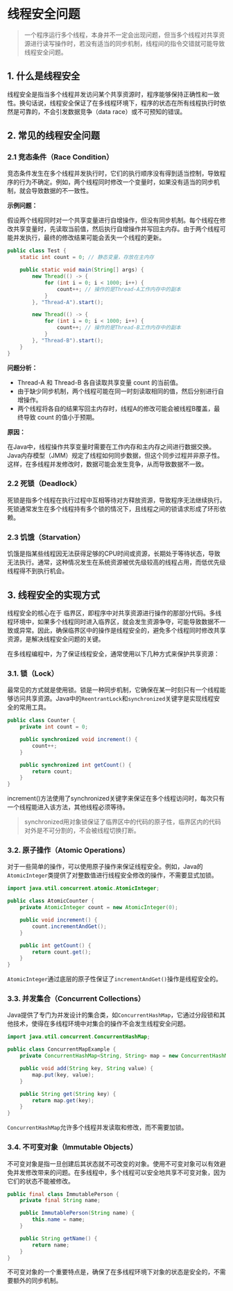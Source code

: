 # 线程安全问题

> 一个程序运行多个线程，本身并不一定会出现问题，但当多个线程对共享资源进行读写操作时，若没有适当的同步机制，线程间的指令交错就可能导致线程安全问题。

## 1. 什么是线程安全

线程安全是指当多个线程并发访问某个共享资源时，程序能够保持正确性和一致性。换句话说，线程安全保证了在多线程环境下，程序的状态在所有线程执行时依然是可靠的，不会引发数据竞争（data race）或不可预知的错误。

## 2. 常见的线程安全问题

### 2.1 竞态条件（Race Condition）

竞态条件发生在多个线程并发执行时，它们的执行顺序没有得到适当控制，导致程序的行为不确定。例如，两个线程同时修改一个变量时，如果没有适当的同步机制，就会导致数据的不一致性。

**示例问题：**

假设两个线程同时对一个共享变量进行自增操作，但没有同步机制。每个线程在修改共享变量时，先读取当前值，然后执行自增操作并写回主内存。由于两个线程可能并发执行，最终的修改结果可能会丢失一个线程的更新。

```Java
public class Test {
    static int count = 0; // 静态变量，存放在主内存

    public static void main(String[] args) {
        new Thread(() -> {
            for (int i = 0; i < 1000; i++) {
                count++; // 操作的是Thread-A工作内存中的副本
            }
        }, "Thread-A").start();

        new Thread(() -> {
            for (int i = 0; i < 1000; i++) {
                count++; // 操作的是Thread-B工作内存中的副本
            }
        }, "Thread-B").start();
    }
}
```

**问题分析：**

- Thread-A 和 Thread-B 各自读取共享变量 count 的当前值。
- 由于缺少同步机制，两个线程可能在同一时刻读取相同的值，然后分别进行自增操作。
- 两个线程将各自的结果写回主内存时，线程A的修改可能会被线程B覆盖，最终导致 count 的值小于预期。

**原因：**

在Java中，线程操作共享变量时需要在工作内存和主内存之间进行数据交换。Java内存模型（JMM）规定了线程如何同步数据，但这个同步过程并非原子性。这样，在多线程并发修改时，数据可能会发生竞争，从而导致数据不一致。

### 2.2 死锁（Deadlock）

死锁是指多个线程在执行过程中互相等待对方释放资源，导致程序无法继续执行。死锁通常发生在多个线程持有多个锁的情况下，且线程之间的锁请求形成了环形依赖。

### 2.3 饥饿（Starvation）

饥饿是指某些线程因无法获得足够的CPU时间或资源，长期处于等待状态，导致无法执行。通常，这种情况发生在系统资源被优先级较高的线程占用，而低优先级线程得不到执行机会。

## 3. 线程安全的实现方式

线程安全的核心在于 临界区，即程序中对共享资源进行操作的那部分代码。多线程环境中，如果多个线程同时进入临界区，就会发生资源争夺，可能导致数据不一致或异常。因此，确保临界区中的操作是线程安全的，避免多个线程同时修改共享资源，是解决线程安全问题的关键。

在多线程编程中，为了保证线程安全，通常使用以下几种方式来保护共享资源：

### 3.1. 锁（Lock）

最常见的方式就是使用锁。锁是一种同步机制，它确保在某一时刻只有一个线程能够访问共享资源。Java中的`ReentrantLock`和`synchronized`关键字是实现线程安全的常用工具。

```java
public class Counter {
    private int count = 0;

    public synchronized void increment() {
        count++;
    }

    public synchronized int getCount() {
        return count;
    }
}
```

increment()方法使用了synchronized关键字来保证在多个线程访问时，每次只有一个线程能进入该方法，其他线程必须等待。

> synchronized用对象锁保证了临界区中的代码的原子性，临界区内的代码对外是不可分割的，不会被线程切换打断。

### 3.2. 原子操作（Atomic Operations）

对于一些简单的操作，可以使用原子操作来保证线程安全。例如，Java的`AtomicInteger`类提供了对整数值进行线程安全修改的操作，不需要显式加锁。

```java
import java.util.concurrent.atomic.AtomicInteger;

public class AtomicCounter {
    private AtomicInteger count = new AtomicInteger(0);

    public void increment() {
        count.incrementAndGet();
    }

    public int getCount() {
        return count.get();
    }
}
```

`AtomicInteger`通过底层的原子性保证了`incrementAndGet()`操作是线程安全的。

### 3.3. 并发集合（Concurrent Collections）

Java提供了专门为并发设计的集合类，如`ConcurrentHashMap`，它通过分段锁和其他技术，使得在多线程环境中对集合的操作不会发生线程安全问题。

```java
import java.util.concurrent.ConcurrentHashMap;

public class ConcurrentMapExample {
    private ConcurrentHashMap<String, String> map = new ConcurrentHashMap<>();

    public void add(String key, String value) {
        map.put(key, value);
    }

    public String get(String key) {
        return map.get(key);
    }
}
```

`ConcurrentHashMap`允许多个线程并发读取和修改，而不需要加锁。

### 3.4. 不可变对象（Immutable Objects）

不可变对象是指一旦创建后其状态就不可改变的对象。使用不可变对象可以有效避免并发修改带来的问题。在多线程中，多个线程可以安全地共享不可变对象，因为它们的状态不能被修改。

```java
public final class ImmutablePerson {
    private final String name;

    public ImmutablePerson(String name) {
        this.name = name;
    }

    public String getName() {
        return name;
    }
}
```

不可变对象的一个重要特点是，确保了在多线程环境下对象的状态是安全的，不需要额外的同步机制。
